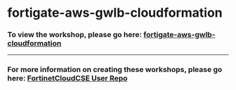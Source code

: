 <h1>fortigate-aws-gwlb-cloudformation</h1><h3>To view the workshop, please go here: <a href="https://fortinetcloudcse.github.io/fortigate-aws-gwlb-cloudformation/">fortigate-aws-gwlb-cloudformation</a></h3><hr><h3>For more information on creating these workshops, please go here: <a href="https://fortinetcloudcse.github.io/UserRepo/">FortinetCloudCSE User Repo</a></h3>